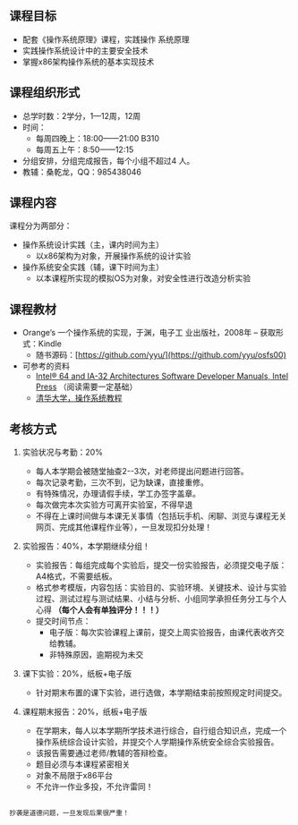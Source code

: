 ## 课程目标

* 配套《操作系统原理》课程，实践操作
系统原理
* 实践操作系统设计中的主要安全技术
* 掌握x86架构操作系统的基本实现技术

## 课程组织形式

* 总学时数：2学分，1—12周，12周 
* 时间：
	- 每周四晚上：18:00——21:00 B310
	- 每周五上午：8:50——12:15
* 分组安排，分组完成报告，每个小组不超过4
人。
* 教辅：桑乾龙，QQ：985438046


## 课程内容

课程分为两部分：
* 操作系统设计实践（主，课内时间为主）
	- 以x86架构为对象，开展操作系统的设计实验
* 操作系统安全实践（辅，课下时间为主）
	- 以本课程所实现的模拟OS为对象，对安全性进行改造分析实验


## 课程教材

* Orange’s 一个操作系统的实现，于渊，电子工
业出版社，2008年 – 获取形式：Kindle
	- 随书源码：[https://github.com/yyu/](https://github.com/yyu/osfs00)
* 可参考的资料
	- [Intel® 64 and IA-32 Architectures Software Developer Manuals, Intel Press](https://software.intel.com/content/www/us/en/develop/articles/intel-sdm.html) （阅读需要一定基础）
	- [清华大学，操作系统教程](https://chyyuu.gitbooks.io/ucore_os_docs/)


## 考核方式

1. 实验状况与考勤：20%
	- 每人本学期会被随堂抽查2--3次，对老师提出问题进行回答。
	- 每次记录考勤，三次不到，记为缺课，直接重修。
	- 有特殊情况，办理请假手续，学工办签字盖章。
	- 每次做完本次实验方可离开实验室，不得早退
	- 不得在上课时间做与本课无关事情（包括玩手机、闲聊、浏览与课程无关网页、完成其他课程作业等），一旦发现扣分处理！

2. 实验报告：40%，本学期继续分组！
	- 实验报告：每组完成每个实验后，提交一份实验报告，必须提交电子版：A4格式，不需要纸板。
	- 格式参考模版，内容包括：实验目的、实验环境、关键技术、设计与实验过程、测试过程与测试结果、小结与分析、小组同学承担任务分工与个人心得 **（每个人会有单独评分！！！）**
	- 提交时间节点：
		- 电子版：每次实验课程上课前，提交上周实验报告，由课代表收齐交给教辅。	
		- 非特殊原因，逾期视为未交

3. 课下实验：20%，纸板+电子版
	- 针对期末布置的课下实验，进行选做，本学期结束前按照规定时间提交。
4. 课程期末报告：20%，纸板+电子版
	- 在学期末，每人以本学期所学技术进行综合，自行组合知识点，完成一个操作系统综合设计实验，并提交个人学期操作系统安全综合实验报告。
	- 该报告需要通过老师/教辅的答辩检查。
	- 题目必须与本课程紧密相关
	- 对象不局限于x86平台
	- 不允许一作业多投，不允许雷同！

```{caution}

抄袭是道德问题，一旦发现后果很严重！
```
